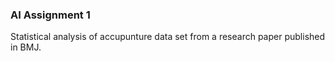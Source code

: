 ### AI Assignment 1

Statistical analysis of accupunture data set from a research paper published in BMJ.
